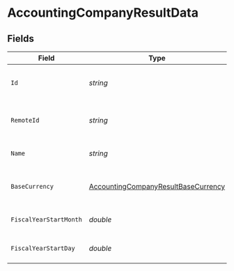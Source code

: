 # AccountingCompanyResultData


## Fields

| Field                                                                                                 | Type                                                                                                  | Required                                                                                              | Description                                                                                           | Example                                                                                               |
| ----------------------------------------------------------------------------------------------------- | ----------------------------------------------------------------------------------------------------- | ----------------------------------------------------------------------------------------------------- | ----------------------------------------------------------------------------------------------------- | ----------------------------------------------------------------------------------------------------- |
| `Id`                                                                                                  | *string*                                                                                              | :heavy_minus_sign:                                                                                    | Unique identifier                                                                                     | 8187e5da-dc77-475e-9949-af0f1fa4e4e3                                                                  |
| `RemoteId`                                                                                            | *string*                                                                                              | :heavy_minus_sign:                                                                                    | Provider's unique identifier                                                                          | 8187e5da-dc77-475e-9949-af0f1fa4e4e3                                                                  |
| `Name`                                                                                                | *string*                                                                                              | :heavy_minus_sign:                                                                                    | Name of the company                                                                                   | Acme Corp                                                                                             |
| `BaseCurrency`                                                                                        | [AccountingCompanyResultBaseCurrency](../../Models/Components/AccountingCompanyResultBaseCurrency.md) | :heavy_minus_sign:                                                                                    | Default currency for the company                                                                      |                                                                                                       |
| `FiscalYearStartMonth`                                                                                | *double*                                                                                              | :heavy_minus_sign:                                                                                    | Fiscal year start month (1-12)                                                                        | 1                                                                                                     |
| `FiscalYearStartDay`                                                                                  | *double*                                                                                              | :heavy_minus_sign:                                                                                    | Fiscal year start day (1-31)                                                                          | 1                                                                                                     |